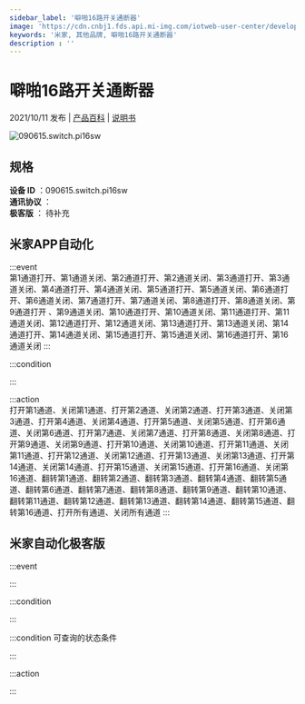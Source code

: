 ```yaml
---
sidebar_label: '噼啪16路开关通断器'
image: 'https://cdn.cnbj1.fds.api.mi-img.com/iotweb-user-center/developer_1679048027874v5FXXLXk.png?GalaxyAccessKeyId=AKVGLQWBOVIRQ3XLEW&Expires=9223372036854775807&Signature=drV9aRVsFqu8uCygtVNZt2CanMQ='
keywords: '米家, 其他品牌, 噼啪16路开关通断器'
description : ''
---
```

# 噼啪16路开关通断器

2021/10/11 发布 | [产品百科](https://home.mi.com/webapp/content/baike/product/index.html?model=090615.switch.pi16sw/) | [说明书](https://home.mi.com/views/introduction.html?model=090615.switch.pi16sw&region=cn)

![090615.switch.pi16sw](https://cdn.cnbj1.fds.api.mi-img.com/iotweb-user-center/developer_1679048027874v5FXXLXk.png?GalaxyAccessKeyId=AKVGLQWBOVIRQ3XLEW&Expires=9223372036854775807&Signature=drV9aRVsFqu8uCygtVNZt2CanMQ=)

## 规格  
> 
**设备 ID** ：090615.switch.pi16sw  
**通讯协议** ：  
**极客版**  ： 待补充 


## 米家APP自动化  

:::event  
第1通道打开、第1通道关闭、第2通道打开、第2通道关闭、第3通道打开、第3通道关闭、第4通道打开、第4通道关闭、第5通道打开、第5通道关闭、第6通道打开、第6通道关闭、第7通道打开、第7通道关闭、第8通道打开、第8通道关闭、第9通道打开 、第9通道关闭、第10通道打开、第10通道关闭、第11通道打开、第11通道关闭、第12通道打开、第12通道关闭、第13通道打开、第13通道关闭、第14通道打开、第14通道关闭、第15通道打开、第15通道关闭、第16通道打开、第16通道关闭
:::

:::condition  

:::

:::action   
打开第1通道、关闭第1通道、打开第2通道、关闭第2通道、打开第3通道、关闭第3通道、打开第4通道、关闭第4通道、打开第5通道、关闭第5通道、打开第6通道、关闭第6通道、打开第7通道、关闭第7通道、打开第8通道、关闭第8通道、打开第9通道、关闭第9通道、打开第10通道、关闭第10通道、打开第11通道、关闭第11通道、打开第12通道、关闭第12通道、打开第13通道、关闭第13通道、打开第14通道、关闭第14通道、打开第15通道、关闭第15通道、打开第16通道、关闭第16通道、翻转第1通道、翻转第2通道、翻转第3通道、翻转第4通道、翻转第5通道、翻转第6通道、翻转第7通道、翻转第8通道、翻转第9通道、翻转第10通道、翻转第11通道、翻转第12通道、翻转第13通道、翻转第14通道、翻转第15通道、翻转第16通道、打开所有通道、关闭所有通道
:::

## 米家自动化极客版  

:::event  

:::

:::condition  

:::

:::condition 可查询的状态条件  

:::

:::action  

:::

        
